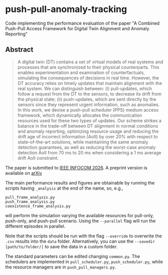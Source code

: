 # push-pull-anomaly-tracking

Code implementing the performance evaluation of the paper "A Combined Push-Pull Access Framework for Digital Twin Alignment and Anomaly Reporting"

## Abstract
> A digital twin (DT) contains a set of virtual models of real systems and processes that are synchronized to their physical counterparts. This enables experimentation and examination of counterfactuals, simulating the consequences of decisions in real time. However, the DT accuracy relies on timely updates that maintain alignment with the real system. We can distinguish between: (i) pull-updates, which follow a request from the DT to the sensors, to decrease its drift from the physical state; (ii) push-updates, which are sent directly by the sensors since they represent urgent information, such as anomalies. In this work, we devise a push-pull scheduler (PPS) medium access framework, which dynamically allocates the communication resources used for these two types of updates. Our scheme strikes a balance in the trade-off between DT alignment in normal conditions and anomaly reporting, optimizing resource usage and reducing the drift age of incorrect information (AoII) by over 20% with respect to state-of-the-art solutions, while maintaining the same anomaly detection guarantees, as well as reducing the worst-case anomaly detection AoII from 70 ms to 20 ms when considering a 1 ms average drift AoII constraint.

The paper is submitted to [IEEE INFOCOM 2026](https://infocom2026.ieee-infocom.org/group/81).
A preprint version is available on [arXiv](missing)

The main performance results and figures are obtainable by running the scripts having ``_analysis`` at the end of the name, so, e.g.,
```
pull_frame_analysis.py
push_frame_analysis.py
coexistence_frame_analysis.py
```
will perform the simulation varying the available resources for pull-only, push-only, and push-pull scenario.
Using the ``--parallel`` flag will run the different episodes in parallel.

Note that the scripts should be run with the flag ```--override``` to overwrite the ``.csv`` results into the ``data`` folder. Alternatively, you can use the ``--savedir [path/to/folder/]`` to save the data in a custom folder.

The standard parameters can be edited changing ```common.py```. 
The schedulers are implemented in ``pull_scheduler.py``, ``push_scheduler.py``, while the resource managers are in ``push_pull_managers.py``.

